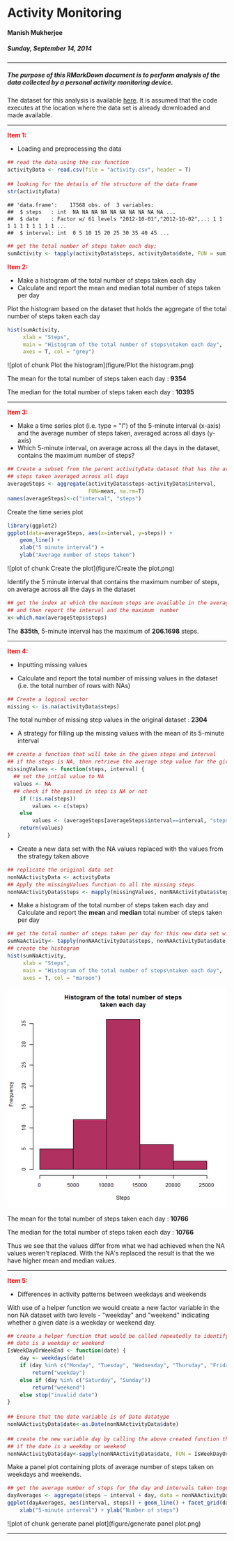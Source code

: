 # Activity Monitoring  
#### Manish Mukherjee  
##### Sunday, September 14, 2014  

---

##### The purpose of this RMarkDown document is to perform analysis of the data collected by a personal activity monitoring device.

The dataset for this analysis is available [here](https://d396qusza40orc.cloudfront.net/repdata%2Fdata%2Factivity.zip). It is assumed that the code executes at the location where the data set is already downloaded and made available.

***

<b style="color:red">Item 1:</b>

- Loading and preprocessing the data
  

```r
## read the data using the csv function
activityData <- read.csv(file = "activity.csv", header = T)

## looking for the details of the structure of the data frame 
str(activityData)
```

```
## 'data.frame':	17568 obs. of  3 variables:
##  $ steps   : int  NA NA NA NA NA NA NA NA NA NA ...
##  $ date    : Factor w/ 61 levels "2012-10-01","2012-10-02",..: 1 1 1 1 1 1 1 1 1 1 ...
##  $ interval: int  0 5 10 15 20 25 30 35 40 45 ...
```

```r
## get the total number of steps taken each day;
sumActivity <- tapply(activityData$steps, activityData$date, FUN = sum, na.rm = TRUE)
```
  
<b style="color:red">Item 2:</b>

- Make a histogram of the total number of steps taken each day
- Calculate and report the mean and median total number of steps taken per day  

Plot the histogram based on the dataset that holds the aggregate of the total number of steps taken each day


```r
hist(sumActivity, 
     xlab = "Steps", 
     main = "Histogram of the total number of steps\ntaken each day", 
     axes = T, col = "grey")
```

![plot of chunk Plot the histogram](figure/Plot the histogram.png) 

The mean for the total number of steps taken each day : **9354**  

The median for the total number of steps taken each day : **10395**

***  
<b style="color:red">Item 3:</b>

- Make a time series plot (i.e. type = "l") of the 5-minute interval (x-axis) and the average number of steps taken, averaged across all days (y-axis)
- Which 5-minute interval, on average across all the days in the dataset, contains the maximum number of steps?


```r
## Create a subset from the parent activityData dataset that has the average of the 
## steps taken averaged across all days
averageSteps <- aggregate(activityData$steps~activityData$interval,
                          FUN=mean, na.rm=T)
names(averageSteps)<-c("interval", "steps")
```

Create the time series plot

```r
library(ggplot2)
ggplot(data=averageSteps, aes(x=interval, y=steps)) +
    geom_line() +
    xlab("5 minute interval") +
    ylab("Average number of steps taken")
```

![plot of chunk Create the plot](figure/Create the plot.png) 

Identify the 5 minute interval that contains the maximum number of steps, on average across all the days in the dataset

```r
## get the index at which the maximum steps are available in the averageSteps dataset 
## and then report the interval and the maximum  number
x<-which.max(averageSteps$steps)
```
The **835th**, 5-minute interval has the maximum of **206.1698** steps.

***
<b style="color:red">Item 4:</b>

- Inputting missing values  

- Calculate and report the total number of missing values in the dataset (i.e. the total number of rows with NAs)


```r
## Create a logical vector
missing <- is.na(activityData$steps)
```

The total number of missing step values in the original dataset : **2304**
    
- A strategy for filling up the missing values with the mean of its 5-minute interval

```r
## create a function that will take in the given steps and interval
## if the steps is NA, then retrieve the average step value for the given interval from ## the earlier computed dataset, otherwise leave the value as it is
missingValues <- function(steps, interval) {
  ## set the intial value to NA
  values <- NA 
  ## check if the passed in step is NA or not
    if (!is.na(steps))
        values <- c(steps)
    else
        values <- (averageSteps[averageSteps$interval==interval, "steps"])
    return(values)
}
```

- Create a new data set with the NA values replaced with the values from the strategy taken above

```r
## replicate the original data set
nonNAActivityData <- activityData
## Apply the missingValues function to all the missing steps
nonNAActivityData$steps <- mapply(missingValues, nonNAActivityData$steps, nonNAActivityData$interval)
```

- Make a histogram of the total number of steps taken each day and Calculate and report the **mean** and **median** total number of steps taken per day

```r
## get the total number of steps taken per day for this new data set with no NA values
sumNaActivity<- tapply(nonNAActivityData$steps, nonNAActivityData$date, FUN = sum, na.rm = TRUE) 
## create the histogram
hist(sumNaActivity, 
     xlab = "Steps", 
     main = "Histogram of the total number of steps\ntaken each day", 
     axes = T, col = "maroon")
```

![plot of chunk unnamed-chunk-2](figure/unnamed-chunk-2.png) 

The mean for the total number of steps taken each day : **10766**  

The median for the total number of steps taken each day : **10766**

Thus we see that the values differ from what we had achieved when the NA values weren't replaced. With the NA's replaced  the result is that the we have higher mean and median values.

***
<b style="color:red">Item 5:</b>
- Differences in activity patterns between weekdays and weekends

With use of a helper function we would create a new factor variable in the non NA dataset with two levels - "weekday" and "weekend" indicating whether a given date is a weekday or weekend day.

```r
## create a helper function that would be called repeatedly to identify whether a given 
## date is a weekday or weekend
IsWeekDayOrWeekEnd <- function(date) {
    day <- weekdays(date)
    if (day %in% c("Monday", "Tuesday", "Wednesday", "Thursday", "Friday")) 
        return("weekday") 
    else if (day %in% c("Saturday", "Sunday")) 
        return("weekend") 
    else stop("invalid date")
}

## Ensure that the date variable is of Date datatype
nonNAActivityData$date<-as.Date(nonNAActivityData$date)

## create the new variable day by calling the above created function that would depict 
## if the date is a weekday or weekend
nonNAActivityData$day<-sapply(nonNAActivityData$date, FUN = IsWeekDayOrWeekEnd)
```

Make a panel plot containing plots of average number of steps taken on weekdays and weekends.


```r
## get the average number of steps for the day and intervals taken together
dayAverages <- aggregate(steps ~ interval + day, data = nonNAActivityData, mean)
ggplot(dayAverages, aes(interval, steps)) + geom_line() + facet_grid(day ~ .) + 
    xlab("5-minute interval") + ylab("Number of steps")
```

![plot of chunk generate panel plot](figure/generate panel plot.png) 

***
